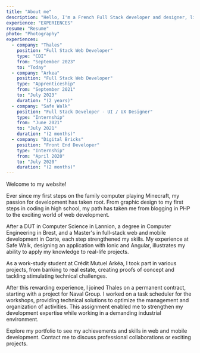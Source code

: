 ```yaml
---
title: "About me"
description: "Hello, I'm a French Full Stack developer and designer, living in Brest. I love exploring new web technologies and I'm always looking for new skills to acquire."
experience: "EXPERIENCES"
resume: "Resume"
photo: "Photography"
experiences:
  - company: "Thales"
    position: "Full Stack Web Developer"
    type: "CDI"
    from: "September 2023"
    to: "Today"
  - company: "Arkea"
    position: "Full Stack Web Developer"
    type: "Apprenticeship"
    from: "September 2021"
    to: "July 2023"
    duration: "(2 years)"
  - company: "Safe Walk"
    position: "Full Stack Developer - UI / UX Designer"
    type: "Internship"
    from: "June 2021"
    to: "July 2021"
    duration: "(2 months)"
  - company: "Digital Bricks"
    position: "Front End Developer"
    type: "Internship"
    from: "April 2020"
    to: "July 2020"
    duration: "(2 months)"
---
```

Welcome to my website!

Ever since my first steps on the family computer playing Minecraft, my passion for development has taken root. From graphic design to my first steps in coding in high school, my path has taken me from blogging in PHP to the exciting world of web development.

After a DUT in Computer Science in Lannion, a degree in Computer Engineering in Brest, and a Master's in full-stack web and mobile development in Corte, each step strengthened my skills. My experience at Safe Walk, designing an application with Ionic and Angular, illustrates my ability to apply my knowledge to real-life projects.

As a work-study student at Crédit Mutuel Arkéa, I took part in various projects, from banking to real estate, creating proofs of concept and tackling stimulating technical challenges.

After this rewarding experience, I joined Thales on a permanent contract, starting with a project for Naval Group. I worked on a task scheduler for the workshops, providing technical solutions to optimize the management and organization of activities. This assignment enabled me to strengthen my development expertise while working in a demanding industrial environment.

Explore my portfolio to see my achievements and skills in web and mobile development. Contact me to discuss professional collaborations or exciting projects.